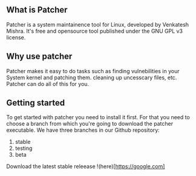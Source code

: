 ## What is Patcher

Patcher is a system maintainence tool for Linux, developed by Venkatesh Mishra. It's free and opensource tool published under the GNU GPL v3 license.

## Why use patcher

Patcher makes it easy to do tasks such as finding vulnebilities in your System kernel and patching them. cleaning up uncesscary files, etc. Patcher can do all of this for you. 

## Getting started
To get started with patcher you need to install it first. For that you need to choose a branch from which you're going to download the patcher executable.
We have three branches in our Github repository:
1. stable
2. testing
3. beta

Download the latest stable releease !(here)[https://google.com]
